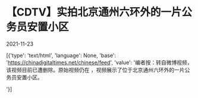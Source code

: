 # 【CDTV】实拍北京通州六环外的一片公务员安置小区

2021-11-23

[{'type': 'text/html', 'language': None, 'base': 'https://chinadigitaltimes.net/chinese/feed', 'value': '编者按：转自微博视频，该视频目前已遭删除。原始视频仍在 ，视频展示了位于北京通州六环外的一片公务员安置小区。

'}]